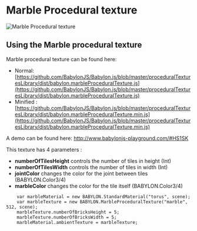 # Marble Procedural texture

![Marble Procedural texture](/img/extensions/proceduraltextures/marblept.png)

## Using the Marble procedural texture

Marble procedural texture can be found here: 
- Normal: [https://github.com/BabylonJS/Babylon.js/blob/master/proceduralTexturesLibrary/dist/babylon.marbleProceduralTexture.js](https://github.com/BabylonJS/Babylon.js/blob/master/proceduralTexturesLibrary/dist/babylon.marbleProceduralTexture.js)
- Minified : [https://github.com/BabylonJS/Babylon.js/blob/master/proceduralTexturesLibrary/dist/babylon.marbleProceduralTexture.min.js](https://github.com/BabylonJS/Babylon.js/blob/master/proceduralTexturesLibrary/dist/babylon.marbleProceduralTexture.min.js)

A demo can be found here: http://www.babylonjs-playground.com/#HS1SK

This texture has 4 parameters :
- **numberOfTilesHeight** controls the number of tiles in height (Int)
- **numberOfTilesWidth** controls the number of tiles in width (Int)
- **jointColor** changes the color for the joint between tiles (BABYLON.Color3/4)
- **marbleColor** changes the color for the tile itself (BABYLON.Color3/4)


```
	var marbleMaterial = new BABYLON.StandardMaterial("torus", scene);
    var marbleTexture = new BABYLON.MarbleProceduralTexture("marble", 512, scene);
    marbleTexture.numberOfBricksHeight = 5;
    marbleTexture.numberOfBricksWidth = 5;
    marbleMaterial.ambientTexture = marbleTexture;
```
